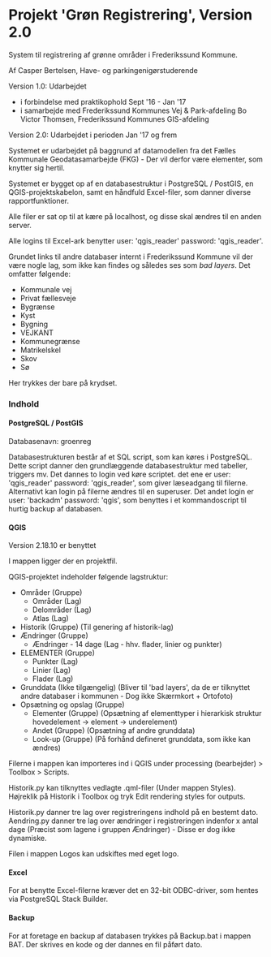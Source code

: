 # Projekt 'Grøn Registrering', Version 2.0
System til registrering af grønne områder i Frederikssund Kommune.


Af Casper Bertelsen, Have- og parkingenigørstuderende


Version 1.0:
Udarbejdet
- i forbindelse med praktikophold Sept '16 - Jan '17
- i samarbejde med
	Frederikssund Kommunes Vej & Park-afdeling
	Bo Victor Thomsen, Frederikssund Kommunes GIS-afdeling

Version 2.0:
Udarbejdet i perioden Jan '17 og frem


Systemet er udarbejdet på baggrund af datamodellen fra det Fælles Kommunale Geodatasamarbejde (FKG) - Der vil derfor være elementer, som knytter sig hertil.

Systemet er bygget op af en databasestruktur i PostgreSQL / PostGIS, en QGIS-projektskabelon, samt en håndfuld Excel-filer, som danner diverse rapportfunktioner.

Alle filer er sat op til at kære på localhost, og disse skal ændres til en anden server.

Alle logins til Excel-ark benytter user: 'qgis_reader' password: 'qgis_reader'.

Grundet links til andre databaser internt i Frederikssund Kommune vil der være nogle lag, som ikke kan findes og således ses som *bad layers*.
Det omfatter følgende:
- Kommunale vej
- Privat fællesveje
- Bygrænse
- Kyst
- Bygning
- VEJKANT
- Kommunegrænse
- Matrikelskel
- Skov
- Sø

Her trykkes der bare på krydset.


### Indhold

#### PostgreSQL / PostGIS

Databasenavn: groenreg

Databasestrukturen består af et SQL script, som kan køres i PostgreSQL. Dette script danner den grundlæggende databasestruktur med tabeller, triggers mv.
Det dannes to login ved køre scriptet. det ene er user: 'qgis_reader' password: 'qgis_reader', som giver læseadgang til filerne. Alternativt kan login på filerne ændres til en superuser.
Det andet login er user: 'backadm' password: 'qgis', som benyttes i et kommandoscript til hurtig backup af databasen.

#### QGIS

Version 2.18.10 er benyttet

I mappen ligger der en projektfil.

QGIS-projektet indeholder følgende lagstruktur:
- Områder (Gruppe)
  - Områder (Lag)
  - Delområder (Lag)
  - Atlas (Lag)
- Historik (Gruppe) (Til genering af historik-lag)
- Ændringer (Gruppe)
  - Ændringer - 14 dage (Lag - hhv. flader, linier og punkter)
- ELEMENTER (Gruppe)
  - Punkter (Lag)
  - Linier (Lag)
  - Flader (Lag)
- Grunddata (Ikke tilgængelig) (Bliver til 'bad layers', da de er tilknyttet andre databaser i kommunen - Dog ikke Skærmkort + Ortofoto)
- Opsætning og opslag (Gruppe)
  - Elementer (Gruppe) (Opsætning af elementtyper i hierarkisk struktur hovedelement -> element -> underelement)
  - Andet (Gruppe) (Opsætning af andre grunddata)
  - Look-up (Gruppe) (På forhånd defineret grunddata, som ikke kan ændres)

Filerne i mappen kan importeres ind i QGIS under processing (bearbejder) > Toolbox > Scripts.

Historik.py kan tilknyttes vedlagte .qml-filer (Under mappen Styles). Højreklik på Historik i Toolbox og tryk Edit rendering styles for outputs.

Historik.py danner tre lag over registreringens indhold på en bestemt dato.
Aendring.py danner tre lag over ændringer i registreringen indenfor x antal dage (Præcist som lagene i gruppen Ændringer) - Disse er dog ikke dynamiske.

Filen i mappen Logos kan udskiftes med eget logo.

#### Excel

For at benytte Excel-filerne kræver det en 32-bit ODBC-driver, som hentes via PostgreSQL Stack Builder.

#### Backup

For at foretage en backup af databasen trykkes på Backup.bat i mappen BAT. Der skrives en kode og der dannes en fil påført dato.